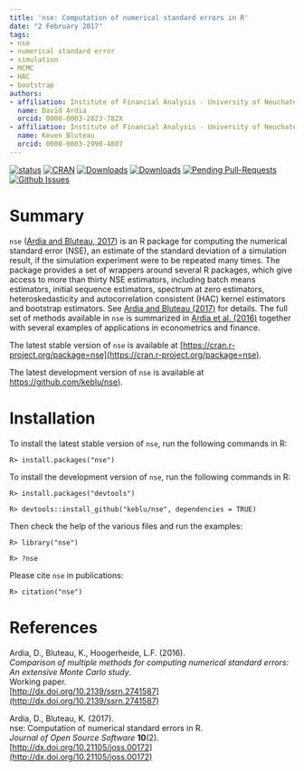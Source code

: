 ```yaml
---
title: 'nse: Computation of numerical standard errors in R'
date: "2 February 2017"
tags:
- nse
- numerical standard error
- simulation
- MCMC
- HAC
- bootstrap
authors:
- affiliation: Institute of Financial Analysis - University of Neuchatel
  name: David Ardia
  orcid: 0000-0003-2823-782X
- affiliation: Institute of Financial Analysis - University of Neuchatel
  name: Keven Bluteau
  orcid: 0000-0003-2990-4807
---
```


[![status](http://joss.theoj.org/papers/9ad602c309d8cbd10ecdc546fdb25462/status.svg)](http://joss.theoj.org/papers/9ad602c309d8cbd10ecdc546fdb25462)
[![CRAN](http://www.r-pkg.org/badges/version/nse)](https://cran.r-project.org/package=nse) 
[![Downloads](http://cranlogs.r-pkg.org/badges/nse?color=brightgreen)](http://www.r-pkg.org/pkg/nse)
[![Downloads](http://cranlogs.r-pkg.org/badges/grand-total/nse?color=brightgreen)](http://www.r-pkg.org/pkg/nse)
[![Pending Pull-Requests](http://githubbadges.herokuapp.com/keblu/nse/pulls.svg?style=flat)](https://github.com/keblu/nse/pulls)
[![Github Issues](http://githubbadges.herokuapp.com/keblu/nse/issues.svg)](https://github.com/keblu/nse/issues)

# Summary
`nse` ([Ardia and Bluteau, 2017](http://dx.doi.org/10.21105/joss.00172)) is an R package for computing the numerical standard error (NSE), an estimate 
of the standard deviation of a simulation result, if the simulation experiment were to be repeated 
many times. The package provides a set of wrappers around several R packages, which give access to 
more than thirty NSE estimators, including batch means estimators, initial sequence 
estimators, spectrum at zero estimators, heteroskedasticity and autocorrelation 
consistent (HAC) kernel estimators and bootstrap estimators. See [Ardia and Bluteau (2017)](http://dx.doi.org/10.21105/joss.00172) for details. The full set of methods available in `nse` is summarized in [Ardia et al. (2016)](http://dx.doi.org/10.2139/ssrn.2741587) together with several examples of applications in econometrics and finance.

The latest stable version of `nse` is available at [https://cran.r-project.org/package=nse](https://cran.r-project.org/package=nse).

The latest development version of `nse` is available at [https://github.com/keblu/nse)](https://github.com/keblu/nse).

# Installation
To install the latest stable version of `nse`, run the following commands in R:

    R> install.packages("nse")

To install the development version of `nse`, run the following commands in R:

    R> install.packages("devtools")

    R> devtools::install_github("keblu/nse", dependencies = TRUE)

Then check the help of the various files and run the examples:

    R> library("nse")

    R> ?nse
    
Please cite `nse` in publications:

    R> citation("nse")
    
    
# References
Ardia, D., Bluteau, K., Hoogerheide, L.F. (2016).      
_Comparison of multiple methods for computing numerical standard errors: An extensive Monte Carlo study_.      
Working paper.     
[http://dx.doi.org/10.2139/ssrn.2741587](http://dx.doi.org/10.2139/ssrn.2741587)  

Ardia, D., Bluteau, K. (2017).      
nse: Computation of numerical standard errors in R.     
_Journal of Open Source Software_ **10**(2).    
[http://dx.doi.org/10.21105/joss.00172](http://dx.doi.org/10.21105/joss.00172)  
